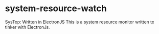 # system-resource-watch
 SysTop: Written in ElectronJS
This is a system resource monitor written to tinker with ElectronJs. 
